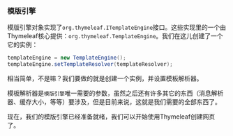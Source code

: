 ### 模版引擎

模版引擎对象实现了`org.thymeleaf.ITemplateEngine`接口。这些实现里的一个由Thymeleaf核心提供：`org.thymeleaf.TemplateEngine`。我们在这儿创建了一个它的实例：
```java
templateEngine = new TemplateEngine();
templateEngine.setTemplateResolver(templateResolver);
```
相当简单，不是嘛？我们要做的就是创建一个实例，并设置模板解析器。

模板解析器是`模版引擎`唯一需要的参数，虽然之后还有许多其它的东西（消息解析器、缓存大小，等等）要涉及，但是目前来说，这就是我们需要的全部东西了。

现在，我们的模版引擎已经准备就绪，我们可以开始使用Thymeleaf创建网页了。